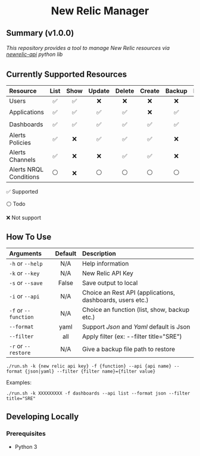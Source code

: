 # <p align="center">New Relic Manager</p>

## Summary (v1.0.0)
###### This repository provides a tool to manage New Relic resources via [newrelic-api](https://new-relic-api.readthedocs.io) python lib

## Currently Supported Resources

| Resource      |  List              |  Show              |  Update            |  Delete            |  Create            |  Backup            |  Restore       |
|:------------- |:------------------:|:------------------:|:------------------:|:------------------:|:------------------:|:------------------:|:--------------:|
| Users         | :white_check_mark: | :white_check_mark: |   :x:              |   :x:              |    :x:             |   :x:              |   :x:          |
| Applications  | :white_check_mark: | :white_check_mark: | :white_check_mark: | :white_check_mark: |    :x:             | :white_check_mark: | :white_circle: |
| Dashboards    | :white_check_mark: | :white_check_mark: | :white_check_mark: | :white_check_mark: | :white_check_mark: | :white_check_mark: | :white_circle: |
| Alerts Policies | :white_check_mark: | :x:              | :white_check_mark: | :white_check_mark: | :white_check_mark: | :x:                | :x:            |
| Alerts Channels | :white_check_mark: | :x:              | :x:                | :white_check_mark: | :white_check_mark: | :x:                | :x:            |
| Alerts NRQL Conditions | :white_circle: | :x:           | :white_circle:     |:white_circle:      | :white_circle:     | :white_circle:     | :white_circle: |

:white_check_mark: Supported

:white_circle: Todo

:x: Not support 

## How To Use
| Arguments     | Default | Description |
|:------------- |:-------:|:------------|
| `-h` or `--help` | N/A | Help information |
| `-k` or `--key`  | N/A | New Relic API Key |
| `-s` or `--save` | False | Save output to local |
| `-i` or `--api`  | N/A | Choice an Rest API (applications, dashboards, users etc.) |
| `-f` or `--function` | N/A | Choice an function (list, show, backup etc.) |
| `--format`       | yaml | Support *Json* and *Yaml* default is Json |
| `--filter`       | all | Apply filter (ex: --filter title="SRE") |
| `-r` or `--restore` | N/A | Give a backup file path to restore |

```
./run.sh -k {new relic api key} -f {function} --api {api name} --format {json|yaml} --filter {filter name}={filter value}
```
Examples:

```
./run.sh -k XXXXXXXXX -f dashboards --api list --format json --filter title="SRE"
```

## Developing Locally

### Prerequisites
* Python 3
